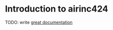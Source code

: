 # Introduction to airinc424

TODO: write [great documentation](http://jacobian.org/writing/what-to-write/)
